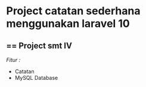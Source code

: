 # Project catatan sederhana menggunakan laravel 10
==
Project smt IV
--
*Fitur :*
- Catatan
- MySQL Database

